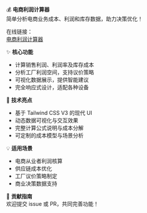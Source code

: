 💰 **电商利润计算器**  
简单分析电商业务成本、利润和库存数据，助力决策优化！

在线链接：  
[电商利润计算器](https://zainzeen.github.io/ecommerce-profit-calculator/)  

✨ **核心功能**  
- 计算销售利润、利润率及库存成本  
- 分析工厂利润空间，支持议价策略  
- 可视化数据展示，提供智能建议  
- 完全响应式设计，适配各种设备  

🚀 **技术亮点**  
- 基于 Tailwind CSS V3 的现代 UI  
- 动态数据可视化与交互效果  
- 完整计算公式说明与成本分解  
- 可定制的成本模型与场景分析  

💡 **适用场景**  
- 电商从业者利润核算  
- 供应链成本优化  
- 工厂议价策略制定  
- 商业决策数据支持  


📝 **贡献指南**  
欢迎提交 issue 或 PR，共同完善功能！  
